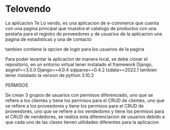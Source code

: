 # Telovendo

La aplicacion Te Lo vendo, es una aplicacion de e-commerce que cuenta con una pagina principal que muestra el catalogo de productos
con una pestaña para el registro de proveedores y de usuarios de la aplicacion
una pagina de estadisticas y una de contacto

tambien contiene la opcion de login para los usuarios de la pagina

Para poder levantar la aplicacion de manera local, se debe clonar el repositorio, en un entorno virtual tener instalado el framework Django, 
asgiref==3.5.0
Django==4.0.4
sqlparse==0.4.2
tzdata==2022.1
tambien tener instalado la version de python 3.10.2

PERMISOS

Se crean 3 grupos de usuarios con permisos diferenciado, uno que se refiere a los clientes y tiene los permisos para el CRUD de clientes,
uno que se refiere a los proveedores y tiene los permisos para el CRUD de proveedores, uno que se refiere a los vendedores y tiene los permisos para el CRUD de vendedores, se realiza esta diferenciacion de usuarios debido a que cada uno de las clases tienen utilidades diferentes para la aplicacion
